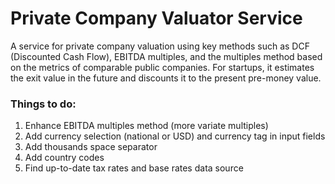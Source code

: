 
# Private Company Valuator Service

A service for private company valuation using key methods such as DCF (Discounted Cash Flow), EBITDA multiples, and the multiples method based on the metrics of comparable public companies. For startups, it estimates the exit value in the future and discounts it to the present pre-money value.


### Things to do:
1. Enhance EBITDA multiples method (more variate multiples)
2. Add currency selection (national or USD) and currency tag in input fields
3. Add thousands space separator
4. Add country codes
5. Find up-to-date tax rates and base rates data source
